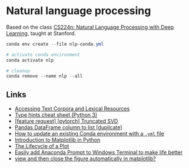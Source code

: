 # Natural language processing

Based on the class
[CS224n: Natural Language Processing with Deep Learning](http://web.stanford.edu/class/cs224n/),
taught at Stanford.

```powershell
conda env create --file nlp-conda.yml

# activate conda environment
conda activate nlp

# cleanup
conda remove --name nlp --all
```

## Links

- [Accessing Text Corpora and Lexical Resources](https://www.nltk.org/book/ch02.html)
- [Type hints cheat sheet (Python 3)](https://mypy.readthedocs.io/en/stable/cheat_sheet_py3.html)
- [[feature request] [pytorch] Truncated SVD](https://github.com/pytorch/pytorch/issues/8049)
- [Pandas DataFrame column to list [duplicate]](https://stackoverflow.com/a/23749057)
- [How to update an existing Conda environment with a `.yml` file](https://stackoverflow.com/a/43873901)
- [Introduction to Matplotlib in Python](https://towardsdatascience.com/introduction-to-matplotlib-in-python-5f5a9919991f)
- [The Lifecycle of a Plot](https://matplotlib.org/3.1.1/tutorials/introductory/lifecycle.html)
- [Easily add Anaconda Prompt to Windows Terminal to make life better](https://dev.to/azure/easily-add-anaconda-prompt-in-windows-terminal-to-make-life-better-3p6j)
- [view and then close the figure automatically in matplotlib?](https://stackoverflow.com/a/40395799)
